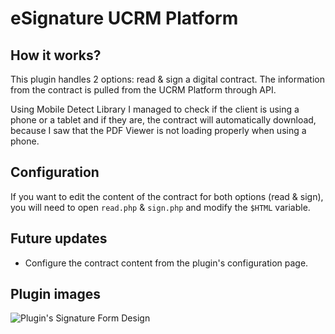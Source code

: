 # eSignature UCRM Platform

## How it works?

This plugin handles 2 options: read & sign a digital contract. The information from the contract is pulled from the UCRM Platform through API.

Using Mobile Detect Library I managed to check if the client is using a phone or a tablet and if they are, the contract will automatically download, because I saw that the PDF Viewer is not loading properly when using a phone.

## Configuration

If you want to edit the content of the contract for both options (read & sign), you will need to open `read.php` & `sign.php` and modify the `$HTML` variable.

## Future updates

* Configure the contract content from the plugin's configuration page.

## Plugin images
![Plugin's Signature Form Design](https://i.imgur.com/M2f0OXe.png)